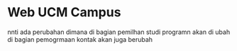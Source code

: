 # Web UCM Campus
nnti ada perubahan dimana di bagian pemilhan studi programn akan di ubah di bagian pemogrmaan kontak akan juga berubah 
